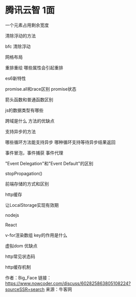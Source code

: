 # 腾讯云智 1面

一个元素占用剩余宽度

清除浮动的方法

bfc   清除浮动

网格布局

重排重绘  哪些属性会引起重排

es6新特性

promise.all和race区别  promise状态

箭头函数和普通函数区别

js的数据类型有哪些

跨域是什么  方法的优缺点

支持异步的方法

哪些循环方法能支持异步    哪种循环支持等待异步结果返回

事件冒泡，事件捕获  事件代理

"Event Delegation"和"Event Default"的区别

stopPropagation()

前端存储的方式和区别

http缓存

让LocalStorage实现有效期

nodejs

React

v-for渲染数组 key的作用是什么

虚拟dom  优缺点

http常见状态码

http缓存机制

作者：Big_Face
链接：https://www.nowcoder.com/discuss/602825863805108224?sourceSSR=search
来源：牛客网